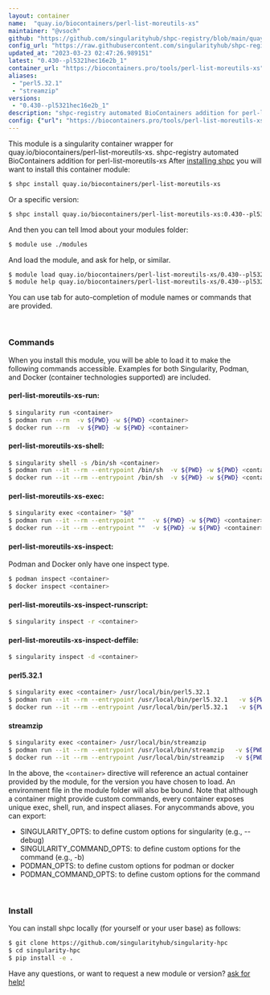 ```yaml
---
layout: container
name:  "quay.io/biocontainers/perl-list-moreutils-xs"
maintainer: "@vsoch"
github: "https://github.com/singularityhub/shpc-registry/blob/main/quay.io/biocontainers/perl-list-moreutils-xs/container.yaml"
config_url: "https://raw.githubusercontent.com/singularityhub/shpc-registry/main/quay.io/biocontainers/perl-list-moreutils-xs/container.yaml"
updated_at: "2023-03-23 02:47:26.989151"
latest: "0.430--pl5321hec16e2b_1"
container_url: "https://biocontainers.pro/tools/perl-list-moreutils-xs"
aliases:
 - "perl5.32.1"
 - "streamzip"
versions:
 - "0.430--pl5321hec16e2b_1"
description: "shpc-registry automated BioContainers addition for perl-list-moreutils-xs"
config: {"url": "https://biocontainers.pro/tools/perl-list-moreutils-xs", "maintainer": "@vsoch", "description": "shpc-registry automated BioContainers addition for perl-list-moreutils-xs", "latest": {"0.430--pl5321hec16e2b_1": "sha256:ab8439bcda9bc85ec3fe88cc63102a124035312e17f4810380d149534bc3d71c"}, "tags": {"0.430--pl5321hec16e2b_1": "sha256:ab8439bcda9bc85ec3fe88cc63102a124035312e17f4810380d149534bc3d71c"}, "docker": "quay.io/biocontainers/perl-list-moreutils-xs", "aliases": {"perl5.32.1": "/usr/local/bin/perl5.32.1", "streamzip": "/usr/local/bin/streamzip"}}
---
```


This module is a singularity container wrapper for quay.io/biocontainers/perl-list-moreutils-xs.
shpc-registry automated BioContainers addition for perl-list-moreutils-xs
After [installing shpc](#install) you will want to install this container module:


```bash
$ shpc install quay.io/biocontainers/perl-list-moreutils-xs
```

Or a specific version:

```bash
$ shpc install quay.io/biocontainers/perl-list-moreutils-xs:0.430--pl5321hec16e2b_1
```

And then you can tell lmod about your modules folder:

```bash
$ module use ./modules
```

And load the module, and ask for help, or similar.

```bash
$ module load quay.io/biocontainers/perl-list-moreutils-xs/0.430--pl5321hec16e2b_1
$ module help quay.io/biocontainers/perl-list-moreutils-xs/0.430--pl5321hec16e2b_1
```

You can use tab for auto-completion of module names or commands that are provided.

<br>

### Commands

When you install this module, you will be able to load it to make the following commands accessible.
Examples for both Singularity, Podman, and Docker (container technologies supported) are included.

#### perl-list-moreutils-xs-run:

```bash
$ singularity run <container>
$ podman run --rm  -v ${PWD} -w ${PWD} <container>
$ docker run --rm  -v ${PWD} -w ${PWD} <container>
```

#### perl-list-moreutils-xs-shell:

```bash
$ singularity shell -s /bin/sh <container>
$ podman run --it --rm --entrypoint /bin/sh  -v ${PWD} -w ${PWD} <container>
$ docker run --it --rm --entrypoint /bin/sh  -v ${PWD} -w ${PWD} <container>
```

#### perl-list-moreutils-xs-exec:

```bash
$ singularity exec <container> "$@"
$ podman run --it --rm --entrypoint ""  -v ${PWD} -w ${PWD} <container> "$@"
$ docker run --it --rm --entrypoint ""  -v ${PWD} -w ${PWD} <container> "$@"
```

#### perl-list-moreutils-xs-inspect:

Podman and Docker only have one inspect type.

```bash
$ podman inspect <container>
$ docker inspect <container>
```

#### perl-list-moreutils-xs-inspect-runscript:

```bash
$ singularity inspect -r <container>
```

#### perl-list-moreutils-xs-inspect-deffile:

```bash
$ singularity inspect -d <container>
```


#### perl5.32.1

```bash
$ singularity exec <container> /usr/local/bin/perl5.32.1
$ podman run --it --rm --entrypoint /usr/local/bin/perl5.32.1   -v ${PWD} -w ${PWD} <container> -c " $@"
$ docker run --it --rm --entrypoint /usr/local/bin/perl5.32.1   -v ${PWD} -w ${PWD} <container> -c " $@"
```


#### streamzip

```bash
$ singularity exec <container> /usr/local/bin/streamzip
$ podman run --it --rm --entrypoint /usr/local/bin/streamzip   -v ${PWD} -w ${PWD} <container> -c " $@"
$ docker run --it --rm --entrypoint /usr/local/bin/streamzip   -v ${PWD} -w ${PWD} <container> -c " $@"
```



In the above, the `<container>` directive will reference an actual container provided
by the module, for the version you have chosen to load. An environment file in the
module folder will also be bound. Note that although a container
might provide custom commands, every container exposes unique exec, shell, run, and
inspect aliases. For anycommands above, you can export:

 - SINGULARITY_OPTS: to define custom options for singularity (e.g., --debug)
 - SINGULARITY_COMMAND_OPTS: to define custom options for the command (e.g., -b)
 - PODMAN_OPTS: to define custom options for podman or docker
 - PODMAN_COMMAND_OPTS: to define custom options for the command

<br>

### Install

You can install shpc locally (for yourself or your user base) as follows:

```bash
$ git clone https://github.com/singularityhub/singularity-hpc
$ cd singularity-hpc
$ pip install -e .
```

Have any questions, or want to request a new module or version? [ask for help!](https://github.com/singularityhub/singularity-hpc/issues)